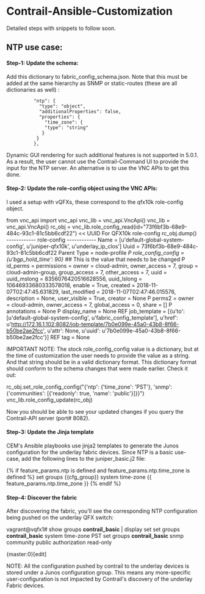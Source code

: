 # Contrail-Ansible-Customization

Detailed steps with snippets to follow soon.

## NTP use case:

#### Step-1: Update the schema:

Add this dictionary to fabric_config_schema.json. Note that this must be added at the same hierarchy as SNMP or static-routes (these are all dictionaries as well) :

              "ntp": {
                "type": "object",
                "additionalProperties": false,
                "properties": {
                  "time_zone": {
                  "type": "string"
                 }
               }
              },

Dynamic GUI rendering for such additional features is not supported in 5.0.1. As a result, the user cannot use the Contrail-Command UI to provide the input for the NTP server. An alternative is to use the VNC APIs to get this done.

#### Step-2: Update the role-config object using the VNC APIs:

I used a setup with vQFXs, these correspond to the qfx10k role-config object.

from vnc_api import vnc_api
vnc_lib = vnc_api.VncApi()
vnc_lib = vnc_api.VncApi()
rc_obj = vnc_lib.role_config_read(id="73f6bf3b-68e9-484c-93c1-81c5bb6cdf22") << UUID For QFX10k role-config
rc_obj.dump()
------------ role-config ------------
Name =  [u'default-global-system-config', u'juniper-qfx10k', u'underlay_ip_clos']
Uuid =  73f6bf3b-68e9-484c-93c1-81c5bb6cdf22
Parent Type =  node-profile
*P role_config_config =  {u'bgp_hold_time': 90}* ## This is the value that needs to be changed
P id_perms =  permissions = owner = cloud-admin, owner_access = 7, group = cloud-admin-group, group_access = 7, other_access = 7, uuid = uuid_mslong = 8356076420516628556, uuid_lslong = 10646933680333578018, enable = True, created = 2018-11-07T02:47:45.631829, last_modified = 2018-11-07T02:47:46.015576, description = None, user_visible = True, creator = None
P perms2 =  owner = cloud-admin, owner_access = 7, global_access = 0, share = []
P annotations =  None
P display_name =  None
REF job_template =  [{u'to': [u'default-global-system-config', u'fabric_config_template'], u'href': u'http://172.16.1.102:8082/job-template/7b0e099e-45a0-43b8-8f66-b50be2ae2fcc', u'attr': None, u'uuid': u'7b0e099e-45a0-43b8-8f66-b50be2ae2fcc'}]
REF tag =  None


IMPORTANT NOTE: The stock role_config_config value is a dictionary, but at the time of customization the user needs to provide the value as a string. And that string should be in a valid dictionary format. This dictionary format should conform to the schema changes that were made earlier. Check it out:

rc_obj.set_role_config_config("{'ntp': {'time_zone': 'PST'}, 'snmp': {'communities': [{'readonly': true, 'name': 'public'}]}}")
vnc_lib.role_config_update(rc_obj)

Now you should be able to see your updated changes if you query the Contrail-API server (port# 8082).

#### Step-3: Update the Jinja template

CEM's Ansible playbooks use jinja2 templates to generate the Junos configuration for the underlay fabric devices. Since NTP is a basic use-case, add the following lines to the juniper_basic.j2 file:

{%         if feature_params.ntp is defined and feature_params.ntp.time_zone is defined %}
set groups {{cfg_group}} system time-zone {{ feature_params.ntp.time_zone }}
{%         endif %}

#### Step-4: Discover the fabric

After discovering the fabric, you'll see the corresponding NTP configuration being pushed on the underlay QFX switch:

vagrant@vqfx1# show groups __contrail_basic__ | display set
set groups __contrail_basic__ system time-zone PST
set groups __contrail_basic__ snmp community public authorization read-only

{master:0}[edit]

NOTE: All the configuration pushed by contrail to the underlay devices is stored under a Junos configuration group. This means any more-specific user-configuration is not impacted by Contrail's discovery of the underlay Fabric devices.

